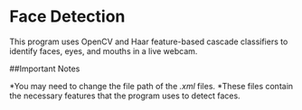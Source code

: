 # Face Detection

This program uses OpenCV and Haar feature-based cascade classifiers to identify faces, eyes, and mouths in a live webcam.

##Important Notes

*You may need to change the file path of the _.xml_ files.
*These files contain the necessary features that the program uses to detect faces.
